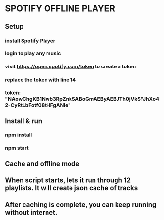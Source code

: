
# SPOTIFY OFFLINE PLAYER
## Setup
### install Spotify Player
### login to play any music
### visit https://open.spotify.com/token to create a token
### replace the token with line 14
### token: "NAowChgKB1Nwb3RpZnkSABoGmAEByAEBJTh0jVkSFJhXo42-CyRtLbFotf08tHFgANle"
## Install & run
### npm install
### npm start
## Cache and offline mode
## When script starts, lets it run through 12 playlists. It will create json cache of tracks
## After caching is complete, you can keep running without internet.
